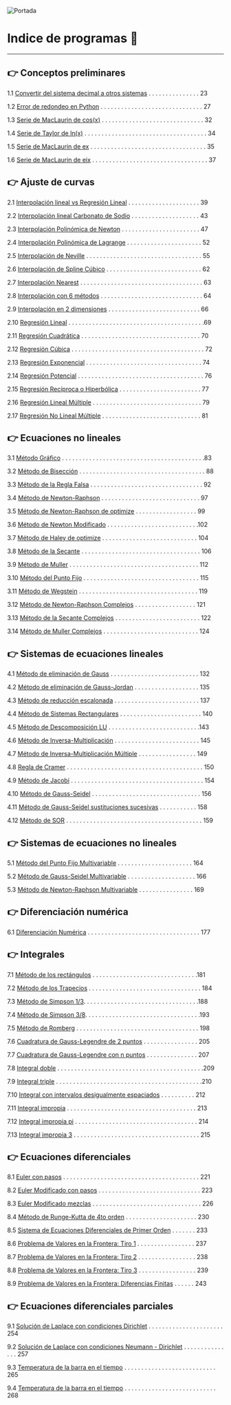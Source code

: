 ![Portada](/MNPython_portada.PNG)

# Indice de programas :open_book:
---
## :point_right: Conceptos preliminares

1.1 [Convertir del sistema decimal a otros sistemas](https://github.com/jcjimenezb123/MNPython-Libro/blob/main/decimal2otros.py) . . . . . . . . . . . . . . . 23

1.2 [Error de redondeo en Python](https://github.com/jcjimenezb123/MNPython-Libro/blob/main/erroredondeo.py) . . . . . . . . . . . . . . . . . . . . . . . . . . . . . .  27

1.3 [Serie de MacLaurin de cos(x)](https://github.com/jcjimenezb123/MNPython-Libro/blob/main/taylor_cos.py) . . . . . . . . . . . . . . . . . . . . . . . . . . . . . .  32

1.4 [Serie de Taylor de ln(x)](https://github.com/jcjimenezb123/MNPython-Libro/blob/main/taylor_ln.py) . . . . . . . . . . . . . . . . . . . . . . . . . . . . . . . . . . . . 34

1.5 [Serie de MacLaurin de ex](https://github.com/jcjimenezb123/MNPython-Libro/blob/main/taylor_exp.py) . . . . . . . . . . . . . . . . . . . . . . . . . . . . . . . . . . 35

1.6 [Serie de MacLaurin de eix](https://github.com/jcjimenezb123/MNPython-Libro/blob/main/taylor_expix.py) . . . . . . . . . . . . . . . . . . . . . . . . . . . . . . . . . . 37

## :point_right: Ajuste de curvas

2.1 [Interpolación lineal vs Regresión Lineal](https://github.com/jcjimenezb123/MNPython-Libro/blob/main/interp_regres.py) . . . . . . . . . . . . . . . . . . . . . 39

2.2 [Interpolación lineal Carbonato de Sodio](https://github.com/jcjimenezb123/MNPython-Libro/blob/main/interp_lineal.py) . . . . . . . . . . . . . . . . . . . . 43

2.3 [Interpolación Polinómica de Newton](https://github.com/jcjimenezb123/MNPython-Libro/blob/main/interp_newton.py) . . . . . . . . . . . . . . . . . . . . . . . 47

2.4 [Interpolación Polinómica de Lagrange](https://github.com/jcjimenezb123/MNPython-Libro/blob/main/interp_lagrange.py) . . . . . . . . . . . . . . . . . . . . . . 52

2.5 [Interpolación de Neville](https://github.com/jcjimenezb123/MNPython-Libro/blob/main/interp_neville.py) . . . . . . . . . . . . . . . . . . . . . . . . . . . . . . . . . . 55

2.6 [Interpolación de Spline Cúbico](https://github.com/jcjimenezb123/MNPython-Libro/blob/main/interp_spline3.py) . . . . . . . . . . . . . . . . . . . . . . . . . . . . 62

2.7 [Interpolación Nearest](https://github.com/jcjimenezb123/MNPython-Libro/blob/main/interp_nearest.py) . . . . . . . . . . . . . . . . . . . . . . . . . . . . . . . . . . . . 63

2.8 [Interpolación con 6 métodos](https://github.com/jcjimenezb123/MNPython-Libro/blob/main/interp_5metodos.py) . . . . . . . . . . . . . . . . . . . . . . . . . . . . . . 64

2.9 [Interpolación en 2 dimensiones](https://github.com/jcjimenezb123/MNPython-Libro/blob/main/interp2d.py) . . . . . . . . . . . . . . . . . . . . . . . . . . . 66

2.10 [Regresión Lineal](https://github.com/jcjimenezb123/MNPython-Libro/blob/main/reg_lineal.py) . . . . . . . . . . . . . . . . . . . . . . . . . . . . . . . . . . . . . . . .69

2.11 [Regresión Cuadrática](https://github.com/jcjimenezb123/MNPython-Libro/blob/main/reg_cuad.py) . . . . . . . . . . . . . . . . . . . . . . . . . . . . . . . . . . . 70

2.12 [Regresión Cúbica](https://github.com/jcjimenezb123/MNPython-Libro/blob/main/reg_cubi.py) . . . . . . . . . . . . . . . . . . . . . . . . . . . . . . . . . . . . . . . 72

2.13 [Regresión Exponencial](https://github.com/jcjimenezb123/MNPython-Libro/blob/main/reg_exp.py) . . . . . . . . . . . . . . . . . . . . . . . . . . . . . . . . . . 74

2.14 [Regresión Potencial](https://github.com/jcjimenezb123/MNPython-Libro/blob/main/reg_pot.py) . . . . . . . . . . . . . . . . . . . . . . . . . . . . . . . . . . . . . 76

2.15 [Regresión Recíproca o Hiperbólica](https://github.com/jcjimenezb123/MNPython-Libro/blob/main/reg_antoine.py) . . . . . . . . . . . . . . . . . . . . . . . . 77

2.16 [Regresión Lineal Múltiple](https://github.com/jcjimenezb123/MNPython-Libro/blob/main/reg_multiplelin.py) . . . . . . . . . . . . . . . . . . . . . . . . . . . . . . . . 79

2.17 [Regresión No Lineal Múltiple](https://github.com/jcjimenezb123/MNPython-Libro/blob/main/reg_multiple.py) . . . . . . . . . . . . . . . . . . . . . . . . . . . . . 81

## :point_right: Ecuaciones no lineales

3.1 [Método Gráfico](https://github.com/jcjimenezb123/MNPython-Libro/blob/main/grafica_raiz.py) . . . . . . . . . . . . . . . . . . . . . . . . . . . . . . . . . . . . . . . . . .83

3.2 [Método de Bisección](https://github.com/jcjimenezb123/MNPython-Libro/blob/main/biseccion.py) . . . . . . . . . . . . . . . . . . . . . . . . . . . . . . . . . . . . . 88

3.3 [Método de la Regla Falsa](https://github.com/jcjimenezb123/MNPython-Libro/blob/main/reglaFalsa.py) . . . . . . . . . . . . . . . . . . . . . . . . . . . . . . . . . 92

3.4 [Método de Newton-Raphson](https://github.com/jcjimenezb123/MNPython-Libro/blob/main/newtonRaphson.py) . . . . . . . . . . . . . . . . . . . . . . . . . . . . . 97

3.5 [Método de Newton-Raphson de optimize](https://github.com/jcjimenezb123/MNPython-Libro/blob/main/newtonRaphsonOpt.py) . . . . . . . . . . . . . . . . . . 99

3.6 [Método de Newton Modificado](https://github.com/jcjimenezb123/MNPython-Libro/blob/main/newtonRaphsonM.py) . . . . . . . . . . . . . . . . . . . . . . . . . . .102

3.7 [Método de Haley de optimize](https://github.com/jcjimenezb123/MNPython-Libro/blob/main/newtonRaphsonOptM.py) . . . . . . . . . . . . . . . . . . . . . . . . . . . . 104

3.8 [Método de la Secante](https://github.com/jcjimenezb123/MNPython-Libro/blob/main/secante.py) . . . . . . . . . . . . . . . . . . . . . . . . . . . . . . . . . . . 106

3.9 [Método de Muller](https://github.com/jcjimenezb123/MNPython-Libro/blob/main/muller.py) . . . . . . . . . . . . . . . . . . . . . . . . . . . . . . . . . . . . . . 112

3.10 [Método del Punto Fijo](https://github.com/jcjimenezb123/MNPython-Libro/blob/main/puntoFijo.py) . . . . . . . . . . . . . . . . . . . . . . . . . . . . . . . . . . 115

3.11 [Método de Wegstein](https://github.com/jcjimenezb123/MNPython-Libro/blob/main/wegstein.py) . . . . . . . . . . . . . . . . . . . . . . . . . . . . . . . . . . . 119

3.12 [Método de Newton-Raphson Complejos](https://github.com/jcjimenezb123/MNPython-Libro/blob/main/newtonRaphsonC.py) . . . . . . . . . . . . . . . . . . 121

3.13 [Método de la Secante Complejos](https://github.com/jcjimenezb123/MNPython-Libro/blob/main/secanteC.py) . . . . . . . . . . . . . . . . . . . . . . . . . 122

3.14 [Método de Muller Complejos](https://github.com/jcjimenezb123/MNPython-Libro/blob/main/mullerC.py) . . . . . . . . . . . . . . . . . . . . . . . . . . . . 124

## :point_right: Sistemas de ecuaciones lineales

4.1 [Método de eliminación de Gauss](https://github.com/jcjimenezb123/MNPython-Libro/blob/main/elimgauss.py) . . . . . . . . . . . . . . . . . . . . . . . . . . 132

4.2 [Método de eliminación de Gauss-Jordan](https://github.com/jcjimenezb123/MNPython-Libro/blob/main/elimgaussjordan.py) . . . . . . . . . . . . . . . . . . . 135

4.3 [Método de reducción escalonada](https://github.com/jcjimenezb123/MNPython-Libro/blob/main/elimgaussjordanh.py) . . . . . . . . . . . . . . . . . . . . . . . . . 137

4.4 [Método de Sistemas Rectangulares](https://github.com/jcjimenezb123/MNPython-Libro/blob/main/sisrectangular.py) . . . . . . . . . . . . . . . . . . . . . . . . 140

4.5 [Método de Descomposición LU](https://github.com/jcjimenezb123/MNPython-Libro/blob/main/descomposicionlu.py) . . . . . . . . . . . . . . . . . . . . . . . . . . .143

4.6 [Método de Inversa-Multiplicación](https://github.com/jcjimenezb123/MNPython-Libro/blob/main/invmult.py) . . . . . . . . . . . . . . . . . . . . . . . . . 145

4.7 [Método de Inversa-Multiplicación Múltiple](https://github.com/jcjimenezb123/MNPython-Libro/blob/main/invmultm.py) . . . . . . . . . . . . . . . . . 149

4.8 [Regla de Cramer](https://github.com/jcjimenezb123/MNPython-Libro/blob/main/cramer.py) . . . . . . . . . . . . . . . . . . . . . . . . . . . . . . . . . . . . . . . . 150

4.9 [Método de Jacobi](https://github.com/jcjimenezb123/MNPython-Libro/blob/main/jacobi.py) . . . . . . . . . . . . . . . . . . . . . . . . . . . . . . . . . . . . . . . 154

4.10 [Método de Gauss-Seidel](https://github.com/jcjimenezb123/MNPython-Libro/blob/main/gauss-seidel.py) . . . . . . . . . . . . . . . . . . . . . . . . . . . . . . . . 156

4.11 [Método de Gauss-Seidel sustituciones sucesivas](https://github.com/jcjimenezb123/MNPython-Libro/blob/main/gauss-seidel2.py) . . . . . . . . . . . 158

4.12 [Método de SOR](https://github.com/jcjimenezb123/MNPython-Libro/blob/main/sor.py) . . . . . . . . . . . . . . . . . . . . . . . . . . . . . . . . . . . . . . . . 159

## :point_right: Sistemas de ecuaciones no lineales

5.1 [Método del Punto Fijo Multivariable](https://github.com/jcjimenezb123/MNPython-Libro/blob/main/pfmulti.py) . . . . . . . . . . . . . . . . . . . . . . 164

5.2 [Método de Gauss-Seidel Multivariable](https://github.com/jcjimenezb123/MNPython-Libro/blob/main/gsmulti.py) . . . . . . . . . . . . . . . . . . . . 166

5.3 [Método de Newton-Raphson Multivariable](https://github.com/jcjimenezb123/MNPython-Libro/blob/main/newtonRaphsonMV.py) . . . . . . . . . . . . . . . . 169

## :point_right: Diferenciación numérica

6.1 [Diferenciación Numérica](https://github.com/jcjimenezb123/MNPython-Libro/blob/main/diferenciacion.py) . . . . . . . . . . . . . . . . . . . . . . . . . . . . . . . . . 177

## :point_right: Integrales

7.1 [Método de los rectángulos](https://github.com/jcjimenezb123/MNPython-Libro/blob/main/int_rectangulos.py) . . . . . . . . . . . . . . . . . . . . . . . . . . . . . . .181

7.2 [Método de los Trapecios](https://github.com/jcjimenezb123/MNPython-Libro/blob/main/int_trapecios.py) . . . . . . . . . . . . . . . . . . . . . . . . . . . . . . . . . 184

7.3 [Método de Simpson 1/3](https://github.com/jcjimenezb123/MNPython-Libro/blob/main/int_simpson13.py). . . . . . . . . . . . . . . . . . . . . . . . . . . . . . . . . .188

7.4 [Método de Simpson 3/8](https://github.com/jcjimenezb123/MNPython-Libro/blob/main/int_simpson38.py). . . . . . . . . . . . . . . . . . . . . . . . . . . . . . . . . .193

7.5 [Método de Romberg](https://github.com/jcjimenezb123/MNPython-Libro/blob/main/int_romberg.py) . . . . . . . . . . . . . . . . . . . . . . . . . . . . . . . . . . . . 198

7.6 [Cuadratura de Gauss-Legendre de 2 puntos](https://github.com/jcjimenezb123/MNPython-Libro/blob/main/int_cuadratura2.py) . . . . . . . . . . . . . . . . 205

7.7 [Cuadratura de Gauss-Legendre con n puntos](https://github.com/jcjimenezb123/MNPython-Libro/blob/main/int_cuadraturaN.py) . . . . . . . . . . . . . . . 207

7.8 [Integral doble](https://github.com/jcjimenezb123/MNPython-Libro/blob/main/int_cuadratura2d.py) . . . . . . . . . . . . . . . . . . . . . . . . . . . . . . . . . . . . . . . . . . .209

7.9 [Integral triple](https://github.com/jcjimenezb123/MNPython-Libro/blob/main/int_cuadratura3d.py) . . . . . . . . . . . . . . . . . . . . . . . . . . . . . . . . . . . . . . . . . . .210

7.10 [Integral con intervalos desigualmente espaciados](https://github.com/jcjimenezb123/MNPython-Libro/blob/main/int_puntos.py) . . . . . . . . . . 212

7.11 [Integral impropia](https://github.com/jcjimenezb123/MNPython-Libro/blob/main/int_impropias.py) . . . . . . . . . . . . . . . . . . . . . . . . . . . . . . . . . . . . . . 213

7.12 [Integral impropia pi](https://github.com/jcjimenezb123/MNPython-Libro/blob/main/int_impropias2.py) . . . . . . . . . . . . . . . . . . . . . . . . . . . . . . . . . . . . 214

7.13 [Integral impropia 3](https://github.com/jcjimenezb123/MNPython-Libro/blob/main/int_impropias3.py) . . . . . . . . . . . . . . . . . . . . . . . . . . . . . . . . . . . . . 215

## :point_right: Ecuaciones diferenciales

8.1 [Euler con pasos](https://github.com/jcjimenezb123/MNPython-Libro/blob/main/edo_euler.py) . . . . . . . . . . . . . . . . . . . . . . . . . . . . . . . . . . . . . . . . 221

8.2 [Euler Modificado con pasos](https://github.com/jcjimenezb123/MNPython-Libro/blob/main/edo_euler_modificado.py) . . . . . . . . . . . . . . . . . . . . . . . . . . . . . . 223

8.3 [Euler Modificado mezclas](https://github.com/jcjimenezb123/MNPython-Libro/blob/main/edo_euler_modificado_mezclas.py) . . . . . . . . . . . . . . . . . . . . . . . . . . . . . . . . 226

8.4 [Método de Runge-Kutta de 4to orden](https://github.com/jcjimenezb123/MNPython-Libro/blob/main/edo_rk4.py) . . . . . . . . . . . . . . . . . . . . . 230

8.5 [Sistema de Ecuaciones Diferenciales de Primer Orden](https://github.com/jcjimenezb123/MNPython-Libro/blob/main/edo_sistema.py) . . . . . . . 233

8.6 [Problema de Valores en la Frontera: Tiro 1](https://github.com/jcjimenezb123/MNPython-Libro/blob/main/edo_sistema10.py) . . . . . . . . . . . . . . . . . 237

8.7 [Problema de Valores en la Frontera: Tiro 2](https://github.com/jcjimenezb123/MNPython-Libro/blob/main/edo_sistema20.py) . . . . . . . . . . . . . . . . . 238

8.8 [Problema de Valores en la Frontera: Tiro 3](https://github.com/jcjimenezb123/MNPython-Libro/blob/main/edo_sistema11.py) . . . . . . . . . . . . . . . . . 239

8.9 [Problema de Valores en la Frontera: Diferencias Finitas](https://github.com/jcjimenezb123/MNPython-Libro/blob/main/edo_diffin.py) . . . . . . 243

## :point_right: Ecuaciones diferenciales parciales

9.1 [Solución de Laplace con condiciones Dirichlet](https://github.com/jcjimenezb123/MNPython-Libro/blob/main/edp_Laplace_dirichlet.py) . . . . . . . . . . . . . . . . . . . . . . 254

9.2 [Solución de Laplace con condiciones Neumann - Dirichlet](https://github.com/jcjimenezb123/MNPython-Libro/blob/main/edp_Laplace_newmann_dirichlet.py) . . . . . . . . . . . . . . . 257

9.3 [Temperatura de la barra en el tiempo](https://github.com/jcjimenezb123/MNPython-Libro/blob/main/edp_barra.py) . . . . . . . . . . . . . . . . . . . . . . . . . . . 265

9.4 [Temperatura de la barra en el tiempo](https://github.com/jcjimenezb123/MNPython-Libro/blob/main/edp_barra2.py) . . . . . . . . . . . . . . . . . . . . . . . . . . . 268
